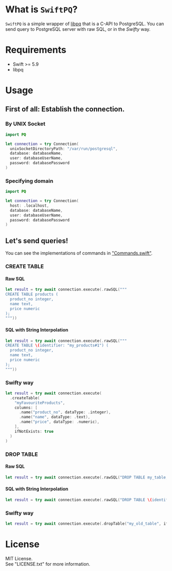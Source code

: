 # What is `SwiftPQ`?

`SwiftPQ` is a simple wrapper of [libpq](https://www.postgresql.org/docs/current/libpq.html) that is a C-API to PostgreSQL.
You can send query to PostgreSQL server with raw SQL, or in the *Swifty* way.

# Requirements

* Swift >= 5.9
* libpq

# Usage

## First of all: Establish the connection.

### By UNIX Socket

```Swift
import PQ

let connection = try Connection(
  unixSocketDirectoryPath: "/var/run/postgresql",
  database: databaseName,
  user: databaseUserName,
  password: databasePassword
)
```

### Specifying domain

```Swift
import PQ

let connection = try Connection(
  host: .localhost,
  database: databaseName,
  user: databaseUserName,
  password: databasePassword
)
```


## Let's send queries!

You can see the implementations of commands in ["Commands.swift"](Sources/PQ/Commands.swift).

### CREATE TABLE

#### Raw SQL

```Swift
let result = try await connection.execute(.rawSQL("""
CREATE TABLE products (
  product_no integer,
  name text,
  price numeric
);
"""))
```

#### SQL with String Interpolation

```Swift
let result = try await connection.execute(.rawSQL("""
CREATE TABLE \(identifier: "my_products#1") (
  product_no integer,
  name text,
  price numeric
);
"""))
```

### Swifty way

```Swift
let result = try await connection.execute(
  .createTable(
    "myFavouriteProducts",
    columns: [
      .name("product_no", dataType: .integer),
      .name("name", dataType: .text),
      .name("price", dataType: .numeric),
    ],
    ifNotExists: true
  )
)
```

### DROP TABLE

#### Raw SQL

```Swift
let result = try await connection.execute(.rawSQL("DROP TABLE my_table;"))
```

#### SQL with String Interpolation

```Swift
let result = try await connection.execute(.rawSQL("DROP TABLE \(identifier: "my_table#1");"))
```

### Swifty way

```Swift
let result = try await connection.execute(.dropTable("my_old_table", ifExists: true))
```


# License

MIT License.  
See "LICENSE.txt" for more information.
